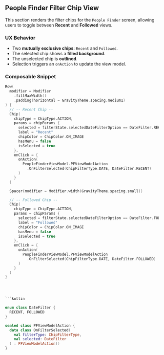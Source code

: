 ## People Finder Filter Chip View

This section renders the filter chips for the `People Finder` screen, allowing users to toggle between **Recent** and **Followed** views.

### UX Behavior

- Two **mutually exclusive chips**: `Recent` and `Followed`.
- The selected chip shows a **filled background**.
- The unselected chip is **outlined**.
- Selection triggers an `onAction` to update the view model.

### Composable Snippet

```kotlin
Row(
  modifier = Modifier
    .fillMaxWidth()
    .padding(horizontal = GravityTheme.spacing.medium1)
) {
  // -- Recent Chip --
  Chip(
    chipType = ChipType.ACTION,
    params = chipParams {
      selected = filterState.selectedDateFilterOption == DateFilter.RECENT
      label = "Recent"
      chipColor = ChipColor.ON_IMAGE
      hasMenu = false
      isSelected = true
    },
    onClick = {
      onAction(
        PeopleFinderViewModel.PFViewModelAction
          .OnFilterSelected(ChipFilterType.DATE, DateFilter.RECENT)
      )
    }
  )

  Spacer(modifier = Modifier.width(GravityTheme.spacing.small))

  // -- Followed Chip --
  Chip(
    chipType = ChipType.ACTION,
    params = chipParams {
      selected = filterState.selectedDateFilterOption == DateFilter.FOLLOWED
      label = "Followed"
      chipColor = ChipColor.ON_IMAGE
      hasMenu = false
      isSelected = true
    },
    onClick = {
      onAction(
        PeopleFinderViewModel.PFViewModelAction
          .OnFilterSelected(ChipFilterType.DATE, DateFilter.FOLLOWED)
      )
    }
  )
}




```kotlin

enum class DateFilter {
  RECENT, FOLLOWED
}

sealed class PFViewModelAction {
  data class OnFilterSelected(
    val filterType: ChipFilterType,
    val selected: DateFilter
  ) : PFViewModelAction()
}

